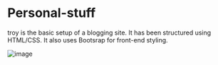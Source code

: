 # Personal-stuff

  
troy is the basic setup of a blogging site. It has been structured using HTML/CSS.  It also uses Bootsrap for front-end styling.

![image](https://drive.google.com/file/d/1wMO2O-afrEOg-HoSVe_dFZ-SgJrSJeoi/view?usp=sharing)
